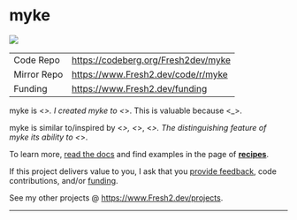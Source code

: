 # myke

![](https://img.fresh2.dev/fresh2dev.svg)

|               |                           |
| ------------- | ------------------------- |
| Code Repo     | https://codeberg.org/Fresh2dev/myke              |
| Mirror Repo   | https://www.Fresh2.dev/code/r/myke           |
| Funding       | https://www.Fresh2.dev/funding           |

myke is <_>. I created myke to <_>. This is valuable because <_>.

myke is similar to/inspired by <_>, <_>, <_>. The distinguishing feature of myke its ability to <_>.

To learn more, [read the docs]() and find examples in the page of [**recipes**](https://www.Fresh2.dev/code/r/myke/i/recipes).

If this project delivers value to you, I ask that you [provide feedback](https://codeberg.org/Fresh2dev/myke/issues), code contributions, and/or [funding](https://www.Fresh2.dev/funding).

See my other projects @ https://www.Fresh2.dev/projects.

---
